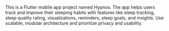 <!-- Use this file to provide workspace-specific custom instructions to Copilot. For more details, visit https://code.visualstudio.com/docs/copilot/copilot-customization#_use-a-githubcopilotinstructionsmd-file -->

This is a Flutter mobile app project named Hypnos. The app helps users track and improve their sleeping habits with features like sleep tracking, sleep quality rating, visualizations, reminders, sleep goals, and insights. Use scalable, modular architecture and prioritize privacy and usability.
